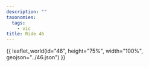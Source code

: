 ```yaml
---
description: ""
taxonomies:
  tags:
    - vic
title: Ride 46
---
```


{{ leaflet_world(id="46", height="75%", width="100%", geojson="../46.json") }}
